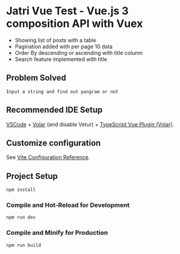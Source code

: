 # Jatri Vue Test - Vue.js 3 composition API with Vuex

- Showing list of posts with a table
- Pagination added with per page 10 data
- Order By descending or ascending with title column
- Search feature implemented with title

## Problem Solved
`Input a string and find out pangram or not`

## Recommended IDE Setup

[VSCode](https://code.visualstudio.com/) + [Volar](https://marketplace.visualstudio.com/items?itemName=Vue.volar) (and disable Vetur) + [TypeScript Vue Plugin (Volar)](https://marketplace.visualstudio.com/items?itemName=Vue.vscode-typescript-vue-plugin).

## Customize configuration

See [Vite Configuration Reference](https://vitejs.dev/config/).

## Project Setup

```sh
npm install
```

### Compile and Hot-Reload for Development

```sh
npm run dev
```

### Compile and Minify for Production

```sh
npm run build
```
